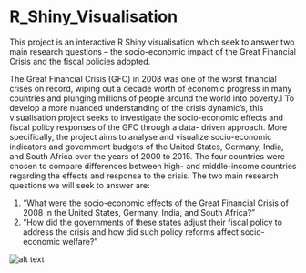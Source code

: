 # R_Shiny_Visualisation

This project is an interactive R Shiny visualisation which seek to answer two main research questions – the socio-economic impact of the Great Financial Crisis and the fiscal policies adopted. 

The Great Financial Crisis (GFC) in 2008 was one of the worst financial crises on record, wiping out a decade worth of economic progress in many countries and plunging millions of people around the world into poverty.1 To develop a more nuanced understanding of the crisis dynamic’s, this visualisation project seeks to investigate the socio-economic effects and fiscal policy responses of the GFC through a data- driven approach. More specifically, the project aims to analyse and visualize socio-economic indicators and government budgets of the United States, Germany, India, and South Africa over the years of 2000 to 2015. The four countries were chosen to compare differences between high- and middle-income countries regarding the effects and response to the crisis. The two main research questions we will seek to answer are:

1. “What were the socio-economic effects of the Great Financial Crisis of 2008 in the United States, Germany, India, and South Africa?”
2. “How did the governments of these states adjust their fiscal policy to address the crisis and how did such policy reforms affect socio-economic welfare?”


![alt text](https://github.com/aber0016/R_Shiny_Visualisation/blob/main/shiny.png?raw=true)
